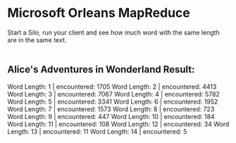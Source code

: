 # Microsoft Orleans MapReduce

Start a Silo, run your client and see how much word with the same length are in the same text.<br>
<br>
## Alice's Adventures in Wonderland Result:
Word Length: 1 | encountered: 1705
Word Length: 2 | encountered: 4413
Word Length: 3 | encountered: 7067
Word Length: 4 | encountered: 5782
Word Length: 5 | encountered: 3341
Word Length: 6 | encountered: 1952
Word Length: 7 | encountered: 1573
Word Length: 8 | encountered: 723
Word Length: 9 | encountered: 447
Word Length: 10 | encountered: 184
Word Length: 11 | encountered: 108
Word Length: 12 | encountered: 34
Word Length: 13 | encountered: 11
Word Length: 14 | encountered: 5